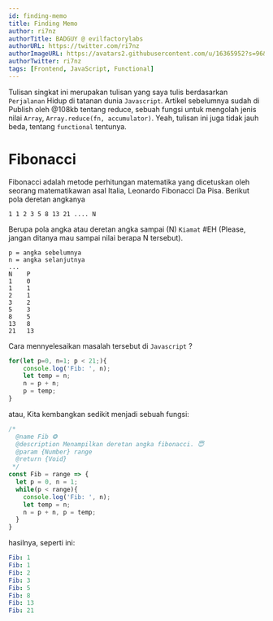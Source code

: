 ```yaml
---
id: finding-memo
title: Finding Memo
author: ri7nz
authorTitle: BADGUY @ evilfactorylabs
authorURL: https://twitter.com/ri7nz
authorImageURL: https://avatars2.githubusercontent.com/u/16365952?s=96&v=4
authorTwitter: ri7nz
tags: [Frontend, JavaScript, Functional]
---
```


Tulisan singkat ini merupakan tulisan yang saya tulis berdasarkan `Perjalanan` Hidup di tatanan dunia `Javascript`.
Artikel sebelumnya sudah di Publish oleh @108kb tentang reduce, sebuah fungsi untuk mengolah jenis nilai `Array`, `Array.reduce(fn, accumulator)`.
Yeah, tulisan ini juga tidak jauh beda, tentang `functional` tentunya. 

# Fibonacci 

Fibonacci adalah metode perhitungan matematika yang dicetuskan oleh seorang matematikawan asal Italia, Leonardo Fibonacci Da Pisa.
Berikut pola deretan angkanya 

```
1 1 2 3 5 8 13 21 .... N
```
Berupa pola angka atau deretan angka sampai (N) `Kiamat` #EH (Please, jangan ditanya mau sampai nilai berapa N tersebut).
```
p = angka sebelumnya
n = angka selanjutnya
...
N    P
1    0
1    1
2    1
3    2
5    3
8    5
13   8
21   13
```

Cara mennyelesaikan masalah tersebut di `Javascript` ? 
```javascript
for(let p=0, n=1; p < 21;){
    console.log('Fib: ', n);
    let temp = n;
    n = p + n; 
    p = temp; 
}
```
atau, Kita kembangkan sedikit menjadi sebuah fungsi:
```javascript
/* 
  @name Fib ❂
  @description Menampilkan deretan angka fibonacci. 😇
  @param {Number} range
  @return {Void}
 */
const Fib = range => {
  let p = 0, n = 1;
  while(p < range){
    console.log('Fib: ', n);
    let temp = n;
    n = p + n, p = temp;
  }
}   
```
hasilnya, seperti ini:
```yaml
Fib: 1
Fib: 1
Fib: 2
Fib: 3
Fib: 5
Fib: 8
Fib: 13
Fib: 21
```
